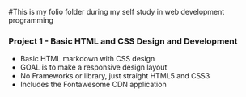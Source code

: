 #This is my folio folder during my self study in web development programming


### Project 1 - Basic HTML and CSS Design and Development

* Basic HTML markdown with CSS design
* GOAL is to make a responsive design layout
* No Frameworks or library, just straight HTML5 and CSS3
* Includes the Fontawesome CDN application
